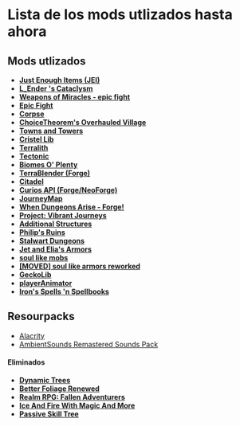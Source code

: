 # Lista de los mods utlizados hasta ahora

## Mods utlizados

- [**Just Enough Items (JEI)**](https://www.curseforge.com/minecraft/mc-mods/jei)
- [**L_Ender 's Cataclysm**](https://www.curseforge.com/minecraft/mc-mods/lendercataclysm)
- [**Weapons of Miracles - epic fight**](https://www.curseforge.com/minecraft/mc-mods/weapons-of-miracles-epicfight)
- [**Epic Fight**](https://www.curseforge.com/minecraft/mc-mods/epic-fight-mod)
- [**Corpse**](https://www.curseforge.com/minecraft/mc-mods/corpse)
- [**ChoiceTheorem's Overhauled Village**](https://www.curseforge.com/minecraft/mc-mods/choicetheorems-overhauled-village)
- [**Towns and Towers**](https://www.curseforge.com/minecraft/mc-mods/towns-and-towers)
- [**Cristel Lib**](https://www.curseforge.com/minecraft/mc-mods/cristel-lib)
- [**Terralith**](https://www.curseforge.com/minecraft/mc-mods/terralith)
- [**Tectonic**](https://www.curseforge.com/minecraft/mc-mods/tectonic)
- [**Biomes O' Plenty**](https://www.curseforge.com/minecraft/mc-mods/biomes-o-plenty)
- [**TerraBlender (Forge)**](https://www.curseforge.com/minecraft/mc-mods/terrablender)
- [**Citadel**](https://www.curseforge.com/minecraft/mc-mods/citadel)
- [**Curios API (Forge/NeoForge)**](https://www.curseforge.com/minecraft/mc-mods/curios)
- [**JourneyMap**](https://www.curseforge.com/minecraft/mc-mods/journeymap)
- [**When Dungeons Arise - Forge!**](https://www.curseforge.com/minecraft/mc-mods/when-dungeons-arise)
- [**Project: Vibrant Journeys**](https://www.curseforge.com/minecraft/mc-mods/project-vibrant-journeys)
- [**Additional Structures**](https://www.curseforge.com/minecraft/mc-mods/additional-structures)
- [**Philip's Ruins**](https://support.curseforge.com/en/support/home)
- [**Stalwart Dungeons**](https://www.curseforge.com/minecraft/mc-mods/stalwart-dungeons)
- [**Jet and Elia's Armors**](https://www.curseforge.com/minecraft/mc-mods/jet-and-elias-armors)
- [**soul like mobs**](https://www.curseforge.com/minecraft/mc-mods/soul-like-mobs)
- [**[MOVED] soul like armors reworked**](https://www.curseforge.com/minecraft/mc-mods/forge-soul-like-armors-reworked)
- [**GeckoLib**](https://www.curseforge.com/minecraft/mc-mods/geckolib)
- [**playerAnimator**](https://www.curseforge.com/minecraft/mc-mods/playeranimator)
- [**Iron's Spells 'n Spellbooks**](https://www.curseforge.com/minecraft/mc-mods/irons-spells-n-spellbooks)

## Resourpacks

<ul>
<li><a href="https://www.curseforge.com/minecraft/texture-packs/alacrity/files/5051841" target="_blank">Alacrity</a></li>
<li><a href="https://www.curseforge.com/minecraft/texture-packs/ambientsounds-remastered-sounds-pack" target="_blank">AmbientSounds Remastered Sounds Pack</a></li>
</ul>

#### Eliminados

- [**Dynamic Trees**](https://www.curseforge.com/minecraft/mc-mods/dynamictrees)
- [**Better Foliage Renewed**](https://www.curseforge.com/minecraft/mc-mods/better-foliage-renewed)
- [**Realm RPG: Fallen Adventurers**](https://www.curseforge.com/minecraft/mc-mods/realm-rpg-fallen-adventurers)
- [**Ice And Fire With Magic And More**](https://www.curseforge.com/minecraft/modpacks/ice-and-fire-modpack-and-more)
- [**Passive Skill Tree**](https://www.curseforge.com/minecraft/mc-mods/passive-skill-tree)
